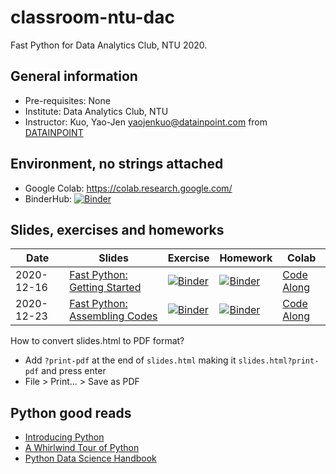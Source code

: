 # classroom-ntu-dac

Fast Python for Data Analytics Club, NTU 2020.

## General information

- Pre-requisites: None
- Institute: Data Analytics Club, NTU
- Instructor: Kuo, Yao-Jen <yaojenkuo@datainpoint.com> from [DATAINPOINT](https://www.datainpoint.com)

## Environment, no strings attached

- Google Colab: <https://colab.research.google.com/>
- BinderHub: [![Binder](https://mybinder.org/badge_logo.svg)](https://mybinder.org/v2/gh/datainpoint/mybinder-jovyans-assembles/xeus-sqlite)

## Slides, exercises and homeworks

|Date|Slides|Exercise|Homework|Colab|
|----|------|--------|--------|----------|
|2020-12-16|[Fast Python: Getting Started](fast-python-getting-started.slides.html)|[![Binder](https://mybinder.org/badge_logo.svg)](https://mybinder.org/v2/gh/datainpoint/classroom-ntu-dac/HEAD?filepath=ex1.ipynb)|[![Binder](https://mybinder.org/badge_logo.svg)](https://mybinder.org/v2/gh/datainpoint/classroom-ntu-dac/HEAD?filepath=hw1.ipynb)|[Code Along](https://colab.research.google.com/drive/1uOUUT_bX4nf-iPp9oEtX270AquWtHLQW?usp=sharing)|
|2020-12-23|[Fast Python: Assembling Codes](fast-python-assembling-codes.slides.html)|[![Binder](https://mybinder.org/badge_logo.svg)](https://mybinder.org/v2/gh/datainpoint/classroom-ntu-dac/HEAD?filepath=ex2.ipynb)|[![Binder](https://mybinder.org/badge_logo.svg)](https://mybinder.org/v2/gh/datainpoint/classroom-ntu-dac/HEAD?filepath=hw2.ipynb)|[Code Along](https://colab.research.google.com/drive/1uOUUT_bX4nf-iPp9oEtX270AquWtHLQW?usp=sharing)|

How to convert slides.html to PDF format?
- Add `?print-pdf` at the end of `slides.html` making it `slides.html?print-pdf` and press enter
- File > Print... > Save as PDF

## Python good reads

- [Introducing Python](https://www.amazon.com/Introducing-Python-Modern-Computing-Packages/dp/1492051365)
- [A Whirlwind Tour of Python](https://jakevdp.github.io/WhirlwindTourOfPython/index.html)
- [Python Data Science Handbook](https://jakevdp.github.io/PythonDataScienceHandbook/)